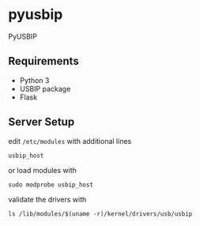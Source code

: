 # pyusbip
PyUSBIP


## Requirements

- Python 3
- USBIP package
- Flask

## Server Setup

edit `/etc/modules` with additional lines

```
usbip_host
```


or load modules with

```
sudo modprobe usbip_host
```

validate the drivers with 
```
ls /lib/modules/$(uname -r)/kernel/drivers/usb/usbip
```
